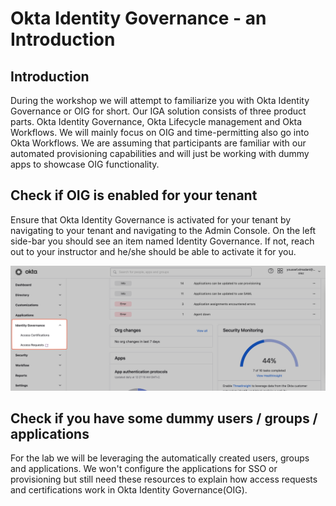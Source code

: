 # Okta Identity Governance - an Introduction

## Introduction

During the workshop we will attempt to familiarize you with Okta Identity Governance or OIG for short. Our IGA solution consists of three product parts. Okta Identity Governance, Okta Lifecycle management and Okta Workflows. We will mainly focus on OIG and time-permitting also go into Okta Workflows. We are assuming that participants are familiar with our automated provisioning capabilities and will just be working with dummy apps to showcase OIG functionality.

## Check if OIG is enabled for your tenant

Ensure that Okta Identity Governance is activated for your tenant by navigating to your tenant and navigating to the Admin Console. On the left side-bar you should see an item named Identity Governance. If not, reach out to your instructor and he/she should be able to activate it for you.

 ![](https://raw.githubusercontent.com/Youssefmadani/OIG-Lab/main/Images/step1-1.png)

## Check if you have some dummy users / groups / applications

For the lab we will be leveraging the automatically created users, groups and applications. We won't configure the applications for SSO or provisioning but still need these resources to explain how access requests and certifications work in Okta Identity Governance(OIG).
